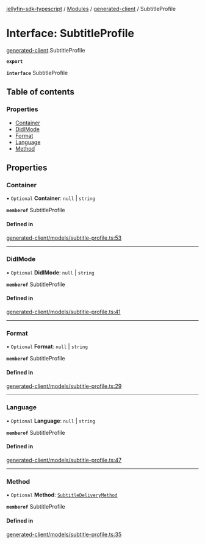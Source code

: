 [jellyfin-sdk-typescript](../README.md) / [Modules](../modules.md) / [generated-client](../modules/generated_client.md) / SubtitleProfile

# Interface: SubtitleProfile

[generated-client](../modules/generated_client.md).SubtitleProfile

**`export`**

**`interface`** SubtitleProfile

## Table of contents

### Properties

- [Container](generated_client.SubtitleProfile.md#container)
- [DidlMode](generated_client.SubtitleProfile.md#didlmode)
- [Format](generated_client.SubtitleProfile.md#format)
- [Language](generated_client.SubtitleProfile.md#language)
- [Method](generated_client.SubtitleProfile.md#method)

## Properties

### Container

• `Optional` **Container**: ``null`` \| `string`

**`memberof`** SubtitleProfile

#### Defined in

[generated-client/models/subtitle-profile.ts:53](https://github.com/thornbill/jellyfin-sdk-typescript/blob/644c849/src/generated-client/models/subtitle-profile.ts#L53)

___

### DidlMode

• `Optional` **DidlMode**: ``null`` \| `string`

**`memberof`** SubtitleProfile

#### Defined in

[generated-client/models/subtitle-profile.ts:41](https://github.com/thornbill/jellyfin-sdk-typescript/blob/644c849/src/generated-client/models/subtitle-profile.ts#L41)

___

### Format

• `Optional` **Format**: ``null`` \| `string`

**`memberof`** SubtitleProfile

#### Defined in

[generated-client/models/subtitle-profile.ts:29](https://github.com/thornbill/jellyfin-sdk-typescript/blob/644c849/src/generated-client/models/subtitle-profile.ts#L29)

___

### Language

• `Optional` **Language**: ``null`` \| `string`

**`memberof`** SubtitleProfile

#### Defined in

[generated-client/models/subtitle-profile.ts:47](https://github.com/thornbill/jellyfin-sdk-typescript/blob/644c849/src/generated-client/models/subtitle-profile.ts#L47)

___

### Method

• `Optional` **Method**: [`SubtitleDeliveryMethod`](../enums/generated_client.SubtitleDeliveryMethod.md)

**`memberof`** SubtitleProfile

#### Defined in

[generated-client/models/subtitle-profile.ts:35](https://github.com/thornbill/jellyfin-sdk-typescript/blob/644c849/src/generated-client/models/subtitle-profile.ts#L35)
